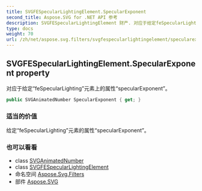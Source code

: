 ```yaml
---
title: SVGFESpecularLightingElement.SpecularExponent
second_title: Aspose.SVG for .NET API 参考
description: SVGFESpecularLightingElement 财产. 对应于给定feSpecularLighting元素上的属性specularExponent
type: docs
weight: 70
url: /zh/net/aspose.svg.filters/svgfespecularlightingelement/specularexponent/
---
```

## SVGFESpecularLightingElement.SpecularExponent property

对应于给定“feSpecularLighting”元素上的属性“specularExponent”。

```csharp
public SVGAnimatedNumber SpecularExponent { get; }
```

### 适当的价值

给定“feSpecularLighting”元素的属性“specularExponent”。

### 也可以看看

* class [SVGAnimatedNumber](../../../aspose.svg.datatypes/svganimatednumber/)
* class [SVGFESpecularLightingElement](../)
* 命名空间 [Aspose.Svg.Filters](../../svgfespecularlightingelement/)
* 部件 [Aspose.SVG](../../../)


